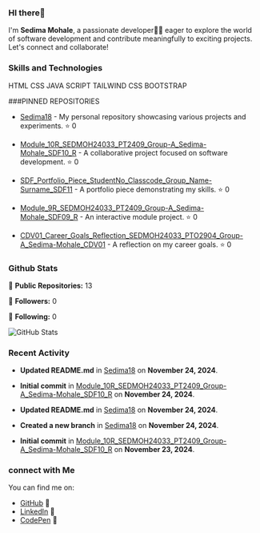 ### HI there👋

I'm **Sedima Mohale**, a passionate developer👩‍💻 eager to explore the world of software development and contribute meaningfully to exciting projects. Let's connect and collaborate!

### Skills and Technologies
HTML
CSS
JAVA SCRIPT
TAILWIND CSS
BOOTSTRAP

###PINNED REPOSITORIES
- [Sedima18](https://github.com/Sedima18/Sedima18) - My personal repository showcasing various projects and experiments. ⭐ 0

- [Module_10R_SEDMOH24033_PT2409_Group-A_Sedima-Mohale_SDF10_R](https://github.com/Sedima18/Module_10R_SEDMOH24033_PT2409_Group-A_Sedima-Mohale_SDF10_R) - A collaborative project focused on software development. ⭐ 0

- [SDF_Portfolio_Piece_StudentNo_Classcode_Group_Name-Surname_SDF11](https://github.com/Sedima18/SDF_Portfolio_Piece_StudentNo_Classcode_Group_Name-Surname_SDF11) - A portfolio piece demonstrating my skills. ⭐ 0

- [Module_9R_SEDMOH24033_PT2409_Group-A_Sedima-Mohale_SDF09_R](https://github.com/Sedima18/Module_9R_SEDMOH24033_PT2409_Group-A_Sedima-Mohale_SDF09_R) - An interactive module project. ⭐ 0

- [CDV01_Career_Goals_Reflection_SEDMOH24033_PTO2904_Group-A_Sedima-Mohale_CDV01](https://github.com/Sedima18/CDV01_Career_Goals_Reflection_SEDMOH24033_PTO2904_Group-A_Sedima-Mohale_CDV01) - A reflection on my career goals. ⭐ 0

### Github Stats
🌟 **Public Repositories:** 13

👥 **Followers:** 0

👤 **Following:** 0

![GitHub Stats](https://github-readme-stats.vercel.app/api?username=Sedima18&show_icons=true&theme=radical)

### Recent Activity
- **Updated README.md** in [Sedima18](https://github.com/Sedima18/Sedima18) on **November 24, 2024**.

- **Initial commit** in [Module_10R_SEDMOH24033_PT2409_Group-A_Sedima-Mohale_SDF10_R](https://github.com/Sedima18/Module_10R_SEDMOH24033_PT2409_Group-A_Sedima-Mohale_SDF10_R) on **November 24, 2024**.

- **Updated README.md** in [Sedima18](https://github.com/Sedima18/Sedima18) on **November 24, 2024**.

- **Created a new branch** in [Sedima18](https://github.com/Sedima18/Sedima18) on **November 24, 2024**.

- **Initial commit** in [Module_10R_SEDMOH24033_PT2409_Group-A_Sedima-Mohale_SDF10_R](https://github.com/Sedima18/Module_10R_SEDMOH24033_PT2409_Group-A_Sedima-Mohale_SDF10_R) on **November 23, 2024**.

### connect with Me
You can find me on:

- [GitHub](https://github.com/Sedima18) 🐙
- [LinkedIn](https://www.linkedin.com/in/sedima-mohale-0a588132b/) 💼
- [CodePen](https://codepen.io/Sedima18) 🎨
